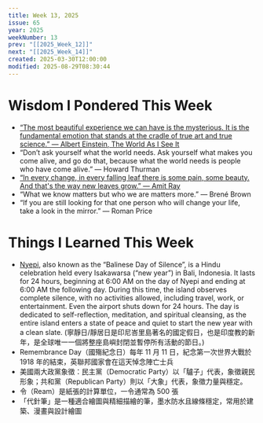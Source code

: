 ```yaml
---
title: Week 13, 2025
issue: 65
year: 2025
weekNumber: 13
prev: "[[2025_Week_12]]"
next: "[[2025_Week_14]]"
created: 2025-03-30T12:00:00
modified: 2025-08-29T08:30:44
---
```


# Wisdom I Pondered This Week

* [“The most beautiful experience we can have is the mysterious. It is the fundamental emotion that stands at the cradle of true art and true science.” — Albert Einstein, The World As I See It](https://www.goodreads.com/quotes/4093-the-most-beautiful-experience-we-can-have-is-the-mysterious)
* “Don’t ask yourself what the world needs. Ask yourself what makes you come alive, and go do that, because what the world needs is people who have come alive.” — Howard Thurman
* [“In every change, in every falling leaf there is some pain, some beauty. And that's the way new leaves grow.” ― Amit Ray](https://www.goodreads.com/quotes/3206891-in-every-change-in-every-falling-leaf-there-is-some)
* “What we know matters but who we are matters more.” — Brené Brown
* “If you are still looking for that one person who will change your life, take a look in the mirror.” — Roman Price

# Things I Learned This Week

* [Nyepi](https://www.google.com/search?q=Nyepi), also known as the “Balinese Day of Silence”, is a Hindu celebration held every Isakawarsa (“new year”) in Bali, Indonesia. It lasts for 24 hours, beginning at 6:00 AM on the day of Nyepi and ending at 6:00 AM the following day. During this time, the island observes complete silence, with no activities allowed, including travel, work, or entertainment. Even the airport shuts down for 24 hours. The day is dedicated to self-reflection, meditation, and spiritual cleansing, as the entire island enters a state of peace and quiet to start the new year with a clean slate. (寧靜日/靜居日是印尼峇里島著名的國定假日，也是印度教的新年，是全球唯一一個將整座島嶼封閉並暫停所有活動的節日。)
* Remembrance Day（國殤紀念日）每年 11 月 11 日，紀念第一次世界大戰於 1918 年的結束，英聯邦國家會在這天悼念陣亡士兵
* 美國兩大政黨象徵：民主黨（Democratic Party）以「驢子」代表，象徵親民形象；共和黨（Republican Party）則以「大象」代表，象徵力量與穩定。
* 令（Ream）是紙張的計算單位，一令通常為 500 張
* 「代針筆」是一種適合繪圖與精細描繪的筆，墨水防水且線條穩定，常用於建築、漫畫與設計繪圖
